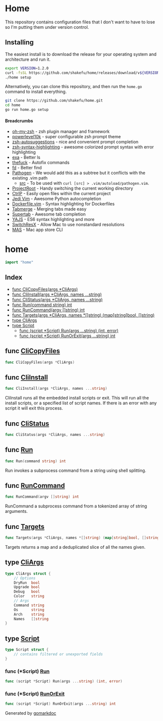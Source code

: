 # Home

This repository contains configuration files that I don't want to have to lose
so I'm putting them under version control.

## Installing

The easiest install is to download the release for your operating system
and architecture and run it.

```bash
export VERSION=1.2.0
curl -fsSL https://github.com/shakefu/home/releases/download/v${VERSION}/home-v${VERSION}-darwin-amd64.tar.gz | tar xz > home
./home setup
```

Alternatively, you can clone this repository, and then run the `home.go`
command to install everything.

```bash
git clone https://github.com/shakefu/home.git
cd home
go run home.go setup
```

#### Breadcrumbs

- [oh-my-zsh](https://ohmyz.sh/) - zsh plugin manager and framework
- [powerlevel10k](https://github.com/romkatv/powerlevel10k) - super
  configurable zsh prompt theme
- [zsh-autosuggestions](https://github.com/zsh-users/zsh-autosuggestions) -
  nice and convenient prompt completion
- [zsh-syntax-highlighting](https://github.com/zsh-users/zsh-syntax-highlighting) -
  awesome colorized prompt syntax with error highlighting
- [exa](https://the.exa.website/) - Better ls
- [thefuck](https://github.com/nvbn/thefuck) - Autofix commands
- [fd](https://github.com/sharkdp/fd) - Better find
- [Pathogen](https://github.com/tpope/vim-pathogen) - We would add this as a
  subtree but it conflicts with the existing .vim path
  - [src](https://raw.githubusercontent.com/tpope/vim-pathogen/master/autoload/pathogen.vim) -
    To be used with `curl [src] > .vim/autoload/pathogen.vim`.
- [ProjectRoot](https://github.com/dbakker/vim-projectroot) - Handy switching
  the current working directory
- [CtrlP](https://github.com/ctrlpvim/ctrlp.vim) - Easily open files within the
  current project
- [Jedi Vim](https://github.com/davidhalter/jedi-vim) - Awesome Python
  autocompletion
- [Dockerfile.vim](https://github.com/ekalinin/Dockerfile.vim) - Syntax
  highlighting for Dockerfiles
- [Tabmerge](https://github.com/vim-scripts/Tabmerge) - Merging tabs made easy
- [Supertab](https://github.com/ervandew/supertab) - Awesome tab completion
- [YAJS](https://github.com/othree/yajs.vim) - ES6 syntax highlighting and more
- [SwitchResX](https://www.madrau.com/) - Allow Mac to use nonstandard resolutions
- [MAS](https://github.com/mas-cli/mas) - Mac app store CLI

<!-- gomarkdoc:embed:start -->

<!-- Code generated by gomarkdoc. DO NOT EDIT -->

# home

```go
import "home"
```

## Index

- [func CliCopyFiles\(args \*CliArgs\)](#CliCopyFiles)
- [func CliInstall\(args \*CliArgs, names ...string\)](#CliInstall)
- [func CliStatus\(args \*CliArgs, names ...string\)](#CliStatus)
- [func Run\(command string\) int](#Run)
- [func RunCommand\(argv \[\]string\) int](#RunCommand)
- [func Targets\(args \*CliArgs, names \*\[\]string\) \(map\[string\]bool, \[\]string\)](#Targets)
- [type CliArgs](#CliArgs)
- [type Script](#Script)
  - [func \(script \*Script\) Run\(args ...string\) \(int, error\)](#Script.Run)
  - [func \(script \*Script\) RunOrExit\(args ...string\) int](#Script.RunOrExit)

<a name="CliCopyFiles"></a>

## func [CliCopyFiles](https://github.com/shakefu/home/blob/main/home.go#L254)

```go
func CliCopyFiles(args *CliArgs)
```

<a name="CliInstall"></a>

## func [CliInstall](https://github.com/shakefu/home/blob/main/home.go#L176)

```go
func CliInstall(args *CliArgs, names ...string)
```

CliInstall runs all the embedded install scripts or exit. This will run all the install scripts, or a specified list of script names. If there is an error with any script it will exit this process.

<a name="CliStatus"></a>

## func [CliStatus](https://github.com/shakefu/home/blob/main/home.go#L333)

```go
func CliStatus(args *CliArgs, names ...string)
```

<a name="Run"></a>

## func [Run](https://github.com/shakefu/home/blob/main/home.go#L398)

```go
func Run(command string) int
```

Run invokes a subprocess command from a string using shell splitting.

<a name="RunCommand"></a>

## func [RunCommand](https://github.com/shakefu/home/blob/main/home.go#L407)

```go
func RunCommand(argv []string) int
```

RunCommand a subprocess command from a tokenized array of string arguments.

<a name="Targets"></a>

## func [Targets](https://github.com/shakefu/home/blob/main/home.go#L340)

```go
func Targets(args *CliArgs, names *[]string) (map[string]bool, []string)
```

Targets returns a map and a deduplicated slice of all the names given.

<a name="CliArgs"></a>

## type [CliArgs](https://github.com/shakefu/home/blob/main/home.go#L37-L48)

```go
type CliArgs struct {
    // Options
    DryRun  bool
    Upgrade bool
    Debug   bool
    Color   string
    // Args
    Command string
    Os      string
    Arch    string
    Names   []string
}
```

<a name="Script"></a>

## type [Script](https://github.com/shakefu/home/blob/main/home.go#L439-L442)

```go
type Script struct {
    // contains filtered or unexported fields
}
```

<a name="Script.Run"></a>

### func \(\*Script\) [Run](https://github.com/shakefu/home/blob/main/home.go#L460)

```go
func (script *Script) Run(args ...string) (int, error)
```

<a name="Script.RunOrExit"></a>

### func \(\*Script\) [RunOrExit](https://github.com/shakefu/home/blob/main/home.go#L444)

```go
func (script *Script) RunOrExit(args ...string) int
```

Generated by [gomarkdoc](https://github.com/princjef/gomarkdoc)

<!-- gomarkdoc:embed:end -->
